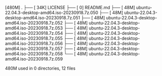 [480M]  .
├── [ 34K]  LICENSE
├── [   0]  README.md
├── [ 48M]  ubuntu-22.04.3-desktop-amd64.iso-20230918.7z.050
├── [ 48M]  ubuntu-22.04.3-desktop-amd64.iso-20230918.7z.051
├── [ 48M]  ubuntu-22.04.3-desktop-amd64.iso-20230918.7z.052
├── [ 48M]  ubuntu-22.04.3-desktop-amd64.iso-20230918.7z.053
├── [ 48M]  ubuntu-22.04.3-desktop-amd64.iso-20230918.7z.054
├── [ 48M]  ubuntu-22.04.3-desktop-amd64.iso-20230918.7z.055
├── [ 48M]  ubuntu-22.04.3-desktop-amd64.iso-20230918.7z.056
├── [ 48M]  ubuntu-22.04.3-desktop-amd64.iso-20230918.7z.057
├── [ 48M]  ubuntu-22.04.3-desktop-amd64.iso-20230918.7z.058
└── [ 48M]  ubuntu-22.04.3-desktop-amd64.iso-20230918.7z.059

 480M used in 0 directories, 12 files
